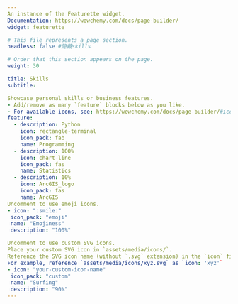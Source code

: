 ```yaml
---
An instance of the Featurette widget.
Documentation: https://wowchemy.com/docs/page-builder/
widget: featurette

# This file represents a page section.
headless: false #隐藏skills

# Order that this section appears on the page.
weight: 30

title: Skills
subtitle:

Showcase personal skills or business features.
- Add/remove as many `feature` blocks below as you like.
- For available icons, see: https://wowchemy.com/docs/page-builder/#icons
feature:
  - description: Python
    icon: rectangle-terminal
    icon_pack: fab
    name: Programming
  - description: 100%
    icon: chart-line
    icon_pack: fas
    name: Statistics
  - description: 10%
    icon: ArcGIS_logo
    icon_pack: fas
    name: ArcGIS
Uncomment to use emoji icons.
- icon: ":smile:"
 icon_pack: "emoji"
 name: "Emojiness"
 description: "100%"

Uncomment to use custom SVG icons.
Place your custom SVG icon in `assets/media/icons/`.
Reference the SVG icon name (without `.svg` extension) in the `icon` field.
For example, reference `assets/media/icons/xyz.svg` as `icon: 'xyz'`
- icon: "your-custom-icon-name"
 icon_pack: "custom"
 name: "Surfing"
 description: "90%"
---
```

